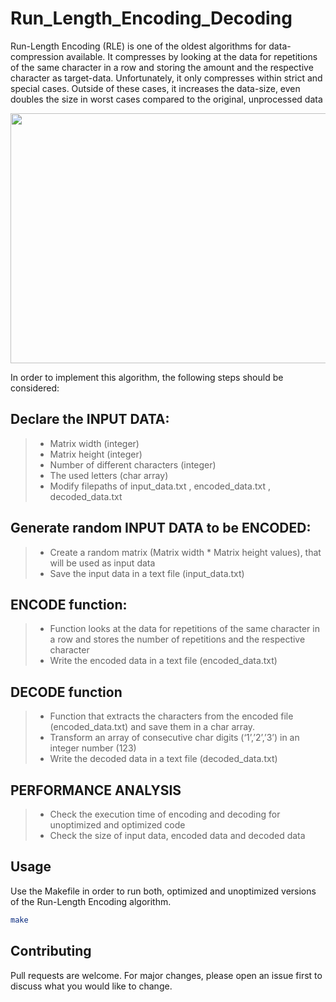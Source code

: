 # Run_Length_Encoding_Decoding
Run-Length Encoding (RLE) is one of the oldest algorithms for data-compression available.
It compresses by looking at the data for repetitions of the same character in a row and storing the amount and the respective character as target-data.
Unfortunately, it only compresses within strict and special cases. Outside of these cases, it increases the data-size, even doubles the size in worst cases compared to the original, unprocessed data

<p align="center">
  <img width="600" height="400" src="https://iq.opengenus.org/content/images/2020/04/rleimg--1-.png">
</p>

In order to implement this algorithm, the following steps should be considered:

## Declare the INPUT DATA:
>* Matrix width (integer)
>* Matrix height (integer)
>* Number of different characters (integer)
>* The used letters (char array)
>* Modify filepaths of input_data.txt , encoded_data.txt , decoded_data.txt

## Generate random INPUT DATA to be ENCODED:
>* Create a random matrix (Matrix width * Matrix height values), that will be used as input data
>* Save the input data in a text file (input_data.txt)

## ENCODE function:
>* Function looks at the data for repetitions of the same character in a row and stores the number of repetitions and the respective character
>* Write the encoded data in a text file (encoded_data.txt)

## DECODE function
>* Function that extracts the characters from the encoded file (encoded_data.txt) and save them in a char array.
>* Transform an array of consecutive char digits (‘1’,’2’,’3’) in an integer number (123)
>* Write the decoded data in a text file (decoded_data.txt)

## PERFORMANCE ANALYSIS
>* Check the execution time of encoding and decoding for unoptimized and optimized code
>* Check the size of input data, encoded data and decoded data

## Usage

Use the Makefile in order to run both, optimized and unoptimized versions of the Run-Length Encoding algorithm.

```bash
make
```

## Contributing
Pull requests are welcome. For major changes, please open an issue first to discuss what you would like to change.



